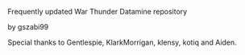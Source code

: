 Frequently updated War Thunder Datamine repository

by gszabi99

Special thanks to Gentlespie, KlarkMorrigan, klensy, kotiq and Aiden.